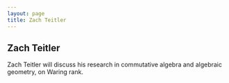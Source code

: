 ```yaml
---
layout: page
title: Zach Teitler
---
```


## Zach Teitler

Zach Teitler will discuss his research
in commutative algebra and algebraic geometry,
on Waring rank.

